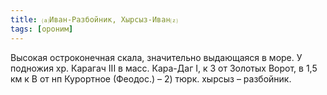 ```yaml
---
title: ⒜Иван-Разбойник, Хырсыз-Иван⒵
tags: [ороним]
---
```


Высокая остроконечная скала, значительно выдающаяся в море. У подножия хр.
Карагач III в масс. Кара-Даг I, к З от Золотых Ворот, в 1,5 км к В от нп
Курортное (Феодос.) – 2) тюрк. хырсыз – разбойник.
